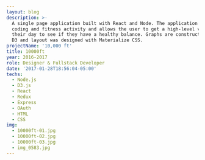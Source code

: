 ```yaml
---
layout: blog
description: >-
  A single page application built with React and Node. The application tracks
  coding and fitness activity and allows the user to get a high-level view of
  their day to see if they have a healthy balance. Graphs are constructed with
  D3 and layout was designed with Materialize CSS.
projectName: '10,000 ft'
title: 10000ft
year: 2016-2017
role: Designer & Fullstack Developer
date: '2017-01-28T18:56:04-05:00'
techs:
  - Node.js
  - D3.js
  - React
  - Redux
  - Express
  - OAuth
  - HTML
  - CSS
img:
  - 10000ft-01.jpg
  - 10000ft-02.jpg
  - 10000ft-03.jpg
  - img_0583.jpg
---
```


